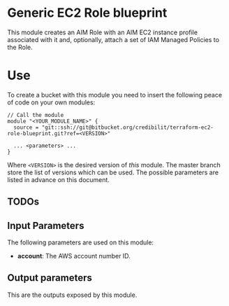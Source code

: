 Generic EC2 Role blueprint
===================================

This module creates an AIM Role with an AIM EC2 instance profile associated with it and, optionally, attach a set of IAM Managed Policies to the Role.

# Use

To create a bucket with this module you need to insert the following peace of code on your own modules:

```
// Call the module
module "<YOUR_MODULE_NAME>" {
  source = "git::ssh://git@bitbucket.org/credibilit/terraform-ec2-role-blueprint.git?ref=<VERSION>"

  ... <parameters> ...
}
```

Where `<VERSION>` is the desired version of *this* module. The master branch store the list of versions which can be used. The possible parameters are listed in advance on this document.

## TODOs


## Input Parameters

The following parameters are used on this module:

- **account**: The AWS account number ID.

## Output parameters

This are the outputs exposed by this module.
